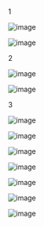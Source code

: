 1

![image](https://github.com/user-attachments/assets/2657680a-cf0f-41f7-93ec-1f0b3b8d29a4)

![image](https://github.com/user-attachments/assets/23e777b5-6921-4a1c-9441-0146aca79184)

2

![image](https://github.com/user-attachments/assets/461a7adb-1327-4427-967e-4dbc9cc45f27)

![image](https://github.com/user-attachments/assets/6dd1a56e-ed34-4794-8210-ebb41577ab5c)

3

![image](https://github.com/user-attachments/assets/9c2833fc-0c33-4c27-ae49-5e0d9011d9cf)

![image](https://github.com/user-attachments/assets/585c1a85-9fb0-4e8d-a7ba-c60c94ab894c)

![image](https://github.com/user-attachments/assets/e20f40e8-d890-404a-a626-c78bae4f9863)

![image](https://github.com/user-attachments/assets/3c9806a6-cec3-4a46-8dee-32f87fbc64a5)

![image](https://github.com/user-attachments/assets/b94c3baa-240d-4440-bbea-39d294cd37dd)

![image](https://github.com/user-attachments/assets/ea7b3221-9fa9-4e6c-8e91-1c090df3c2f1)

![image](https://github.com/user-attachments/assets/3e7cb401-5988-4eba-b2d4-81edd1e35c1f)
